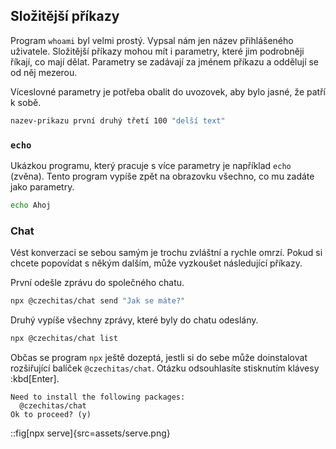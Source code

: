 ## Složitější příkazy

Program `whoami` byl velmi prostý. Vypsal nám jen název přihlášeného uživatele. Složitější příkazy mohou mít i parametry, které jim podrobněji říkají, co mají dělat. Parametry se zadávají za jménem příkazu a oddělují se od něj mezerou.

Víceslovné parametry je potřeba obalit do uvozovek, aby bylo jasné, že patří k sobě.

```sh
nazev-prikazu první druhý třetí 100 "delší text"
```

### `echo`

Ukázkou programu, který pracuje s více parametry je například `echo` (zvěna). Tento program vypíše zpět na obrazovku všechno, co mu zadáte jako parametry.

```sh
echo Ahoj
```

### Chat

Vést konverzaci se sebou samým je trochu zvláštní a rychle omrzí. Pokud si chcete popovídat s někým dalším, může vyzkoušet následující příkazy.

První odešle zprávu do společného chatu.

```sh
npx @czechitas/chat send "Jak se máte?"
```

Druhý vypíše všechny zprávy, které byly do chatu odeslány.

```sh
npx @czechitas/chat list
```

Občas se program `npx` ještě dozeptá, jestli si do sebe může doinstalovat rozšiřující balíček `@czechitas/chat`. Otázku odsouhlasíte stisknutím klávesy :kbd[Enter].

```text
Need to install the following packages:
  @czechitas/chat
Ok to proceed? (y)
```

::fig[npx serve]{src=assets/serve.png}
